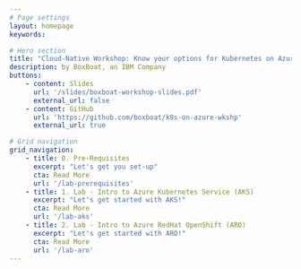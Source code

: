 ```yaml
---
# Page settings
layout: homepage
keywords:

# Hero section
title: "Cloud-Native Workshop: Know your options for Kubernetes on Azure"
description: by BoxBoat, an IBM Company
buttons:
    - content: Slides
      url: '/slides/boxboat-workshop-slides.pdf'
      external_url: false
    - content: GitHub
      url: 'https://github.com/boxboat/k8s-on-azure-wkshp'
      external_url: true

# Grid navigation
grid_navigation:
    - title: 0. Pre-Requisites
      excerpt: "Let's get you set-up"
      cta: Read More
      url: '/lab-prerequisites'
    - title: 1. Lab - Intro to Azure Kubernetes Service (AKS)
      excerpt: "Let's get started with AKS!"
      cta: Read More
      url: '/lab-aks'
    - title: 2. Lab - Intro to Azure RedHat OpenShift (ARO)
      excerpt: "Let's get started with ARO!"
      cta: Read More
      url: '/lab-aro'
---
```

